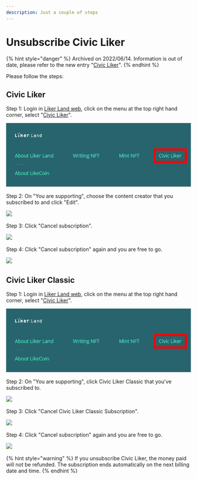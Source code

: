 ```yaml
---
description: Just a couple of steps
---
```


# Unsubscribe Civic Liker

{% hint style="danger" %}
Archived on 2022/06/14. Information is out of date, please refer to the new entry "[Civic Liker](../../../user-guide/civic-liker/)".
{% endhint %}

Please follow the steps:

## Civic Liker

Step 1: Login in [Liker Land web](https://liker.land/), click on the menu at the top right hand corner, select "[Civic Liker](https://liker.land/civic/dashboard)".

![](<../../../.gitbook/assets/Civic Liker Menu-en.png>)

Step 2: On "You are supporting", choose the content creator that you subscribed to and click "Edit".

![](<../../../.gitbook/assets/unsubscribe Civic Liker two point zero-01-en.png>)

Step 3: Click "Cancel subscription".

![](<../../../.gitbook/assets/unsubscribe Civic Liker two point zero-02-en.png>)

Step 4:  Click "Cancel subscription" again and you are free to go.

![](<../../../.gitbook/assets/unsubscribe Civic Liker two point zero-03-en.png>)

## Civic Liker Classic

Step 1: Login in [Liker Land web](https://liker.land/), click on the menu at the top right hand corner, select "[Civic Liker](https://liker.land/civic/dashboard)".

![](<../../../.gitbook/assets/Civic Liker Menu-en.png>)

Step 2: On "You are supporting", click Civic Liker Classic that you've subscribed to.

![](<../../../.gitbook/assets/Unsubscribe Civic Liker Classic-01-en.png>)

Step 3: Click "Cancel Civic Liker Classic Subscription".

![](<../../../.gitbook/assets/Unsubscribe Civic Liker Classic-02-en.png>)

Step 4: Click "Cancel subscription" again and you are free to go.

![](<../../../.gitbook/assets/Unsubscribe Civic Liker Classic-03-en.png>)

{% hint style="warning" %}
If you unsubscribe Civic Liker, the money paid will not be refunded. The subscription ends automatically on the next billing date and time.
{% endhint %}
